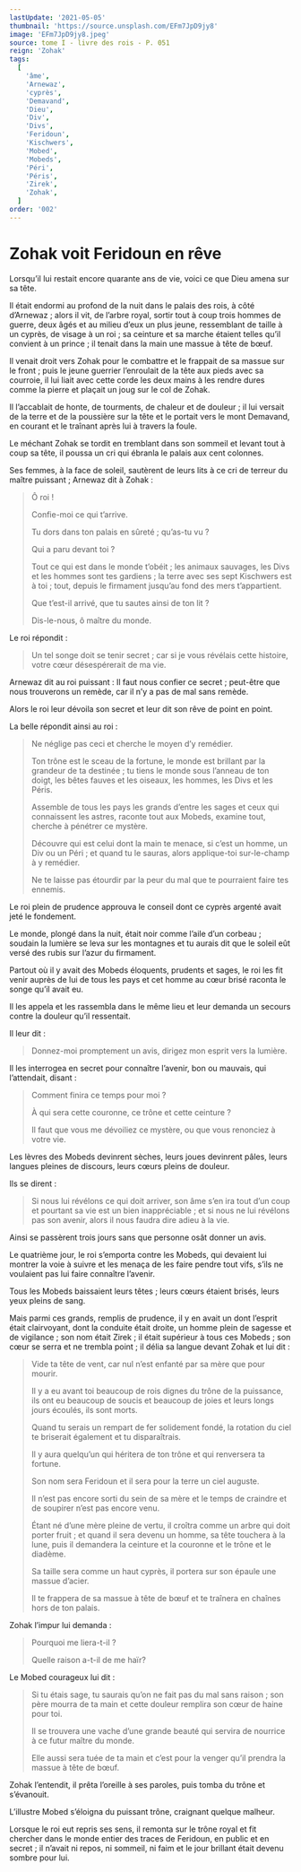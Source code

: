 ```yaml
---
lastUpdate: '2021-05-05'
thumbnail: 'https://source.unsplash.com/EFm7JpD9jy8'
image: 'EFm7JpD9jy8.jpeg'
source: tome I - livre des rois - P. 051
reign: 'Zohak'
tags:
  [
    'âme',
    'Arnewaz',
    'cyprès',
    'Demavand',
    'Dieu',
    'Div',
    'Divs',
    'Feridoun',
    'Kischwers',
    'Mobed',
    'Mobeds',
    'Péri',
    'Péris',
    'Zirek',
    'Zohak',
  ]
order: '002'
---
```


# Zohak voit Feridoun en rêve

Lorsqu’il lui restait encore quarante ans de vie, voici ce que Dieu amena sur sa tête.

Il était endormi au profond de la nuit dans le palais des rois, à côté d’Arnewaz ; alors il vit, de l’arbre royal, sortir tout à coup trois hommes de guerre, deux âgés et au milieu d’eux un plus jeune, ressemblant de taille à un cyprès, de visage à un roi ; sa ceinture et sa marche étaient telles qu’il convient à un prince ; il tenait dans la main une massue à tête de bœuf.

Il venait droit vers Zohak pour le combattre et le frappait de sa massue sur le front ; puis le jeune guerrier l’enroulait de la tête aux pieds avec sa courroie, il lui liait avec cette corde les deux mains à les rendre dures comme la pierre et plaçait un joug sur le col de Zohak.

Il l’accablait de honte, de tourments, de chaleur et de douleur ; il lui versait de la terre et de la poussière sur la tête et le portait vers le mont Demavand, en courant et le traînant après lui à travers la foule.

Le méchant Zohak se tordit en tremblant dans son sommeil et levant tout à coup sa tête, il poussa un cri qui ébranla le palais aux cent colonnes.

Ses femmes, à la face de soleil, sautèrent de leurs lits à ce cri de terreur du maître puissant ; Arnewaz dit à Zohak :

> Ô roi !
>
> Confie-moi ce qui t’arrive.
>
> Tu dors dans ton palais en sûreté ; qu’as-tu vu ?
>
> Qui a paru devant toi ?
>
> Tout ce qui est dans le monde t’obéit ; les animaux sauvages, les Divs et les hommes sont tes gardiens ; la terre avec ses sept Kischwers est à toi ; tout, depuis le firmament jusqu’au fond des mers t’appartient.
>
> Que t’est-il arrivé, que tu sautes ainsi de ton lit ?
>
> Dis-le-nous, ô maître du monde.

Le roi répondit :

> Un tel songe doit se tenir secret ; car si je vous révélais cette histoire, votre cœur désespérerait de ma vie.

Arnewaz dit au roi puissant : Il faut nous confier ce secret ; peut-être que nous trouverons un remède, car il n’y a pas de mal sans remède.

Alors le roi leur dévoila son secret et leur dit son rêve de point en point.

La belle répondit ainsi au roi :

> Ne néglige pas ceci et cherche le moyen d’y remédier.
>
> Ton trône est le sceau de la fortune, le monde est brillant par la grandeur de ta destinée ; tu tiens le monde sous l’anneau de ton doigt, les bêtes fauves et les oiseaux, les hommes, les Divs et les Péris.
>
> Assemble de tous les pays les grands d’entre les sages et ceux qui connaissent les astres, raconte tout aux Mobeds, examine tout, cherche à pénétrer ce mystère.
>
> Découvre qui est celui dont la main te menace, si c’est un homme, un Div ou un Péri ; et quand tu le sauras, alors applique-toi sur-le-champ à y remédier.
>
> Ne te laisse pas étourdir par la peur du mal que te pourraient faire tes ennemis.

Le roi plein de prudence approuva le conseil dont ce cyprès argenté avait jeté le fondement.

Le monde, plongé dans la nuit, était noir comme l’aile d’un corbeau ; soudain la lumière se leva sur les montagnes et tu aurais dit que le soleil eût versé des rubis sur l’azur du firmament.

Partout où il y avait des Mobeds éloquents, prudents et sages, le roi les fit venir auprès de lui de tous les pays et cet homme au cœur brisé raconta le songe qu’il avait eu.

Il les appela et les rassembla dans le même lieu et leur demanda un secours contre la douleur qu’il ressentait.

Il leur dit :

> Donnez-moi promptement un avis, dirigez mon esprit vers la lumière.

Il les interrogea en secret pour connaître l’avenir, bon ou mauvais, qui l’attendait, disant :

> Comment finira ce temps pour moi ?
>
> À qui sera cette couronne, ce trône et cette ceinture ?
>
> Il faut que vous me dévoiliez ce mystère, ou que vous renonciez à votre vie.

Les lèvres des Mobeds devinrent sèches, leurs joues devinrent pâles, leurs langues pleines de discours, leurs cœurs pleins de douleur.

Ils se dirent :

> Si nous lui révélons ce qui doit arriver, son âme s’en ira tout d’un coup et pourtant sa vie est un bien inappréciable ; et si nous ne lui révélons pas son avenir, alors il nous faudra dire adieu à la vie.

Ainsi se passèrent trois jours sans que personne osât donner un avis.

Le quatrième jour, le roi s’emporta contre les Mobeds, qui devaient lui montrer la voie à suivre et les menaça de les faire pendre tout vifs, s’ils ne voulaient pas lui faire connaître l’avenir.

Tous les Mobeds baissaient leurs têtes ; leurs cœurs étaient brisés, leurs yeux pleins de sang.

Mais parmi ces grands, remplis de prudence, il y en avait un dont l’esprit était clairvoyant, dont la conduite était droite, un homme plein de sagesse et de vigilance ; son nom était Zirek ; il était supérieur à tous ces Mobeds ; son cœur se serra et ne trembla point ; il délia sa langue devant Zohak et lui dit :

> Vide ta tête de vent, car nul n’est enfanté par sa mère que pour mourir.
>
> Il y a eu avant toi beaucoup de rois dignes du trône de la puissance, ils ont eu beaucoup de soucis et beaucoup de joies et leurs longs jours écoulés, ils sont morts.
>
> Quand tu serais un rempart de fer solidement fondé, la rotation du ciel te briserait également et tu disparaîtrais.
>
> Il y aura quelqu’un qui héritera de ton trône et qui renversera ta fortune.
>
> Son nom sera Feridoun et il sera pour la terre un ciel auguste.
>
> Il n’est pas encore sorti du sein de sa mère et le temps de craindre et de soupirer n’est pas encore venu.
>
> Étant né d’une mère pleine de vertu, il croîtra comme un arbre qui doit porter fruit ; et quand il sera devenu un homme, sa tête touchera à la lune, puis il demandera la ceinture et la couronne et le trône et le diadème.
>
> Sa taille sera comme un haut cyprès, il portera sur son épaule une massue d’acier.
>
> Il te frappera de sa massue à tête de bœuf et te traînera en chaînes hors de ton palais.

Zohak l’impur lui demanda :

> Pourquoi me liera-t-il ?
>
> Quelle raison a-t-il de me haïr?

Le Mobed courageux lui dit :

> Si tu étais sage, tu saurais qu’on ne fait pas du mal sans raison ; son père mourra de ta main et cette douleur remplira son cœur de haine pour toi.
>
> Il se trouvera une vache d’une grande beauté qui servira de nourrice à ce futur maître du monde.
>
> Elle aussi sera tuée de ta main et c’est pour la venger qu’il prendra la massue à tête de bœuf.

Zohak l’entendit, il prêta l’oreille à ses paroles, puis tomba du trône et s’évanouit.

L’illustre Mobed s’éloigna du puissant trône, craignant quelque malheur.

Lorsque le roi eut repris ses sens, il remonta sur le trône royal et fit chercher dans le monde entier des traces de Feridoun, en public et en secret ; il n’avait ni repos, ni sommeil, ni faim et le jour brillant était devenu sombre pour lui.
